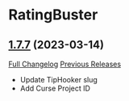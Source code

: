 # RatingBuster

## [1.7.7](https://github.com/raethkcj/RatingBuster/tree/1.7.7) (2023-03-14)
[Full Changelog](https://github.com/raethkcj/RatingBuster/compare/1.7.6...1.7.7) [Previous Releases](https://github.com/raethkcj/RatingBuster/releases)

- Update TipHooker slug  
- Add Curse Project ID  
